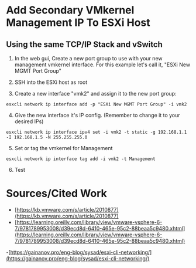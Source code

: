 # Add Secondary VMkernel Management IP To ESXi Host
## Using the same TCP/IP Stack and vSwitch

1. In the web gui, Create a new port group to use with your new management vmkernel interface. For this example let's call it, "ESXi New MGMT Port Group"

2. SSH into the ESXi host as root 

3. Create a new interface "vmk2" and assign it to the new port group:
```
esxcli network ip interface add -p "ESXi New MGMT Port Group" -i vmk2
```
4. Give the new interface it's IP config. (Remember to change it to your desired IPs)  
```
esxcli network ip interface ipv4 set -i vmk2 -t static -g 192.168.1.1 -I 192.168.1.5 -N 255.255.255.0
```
5. Set or tag the vmkernel for Management
```
esxcli network ip interface tag add -i vmk2 -t Management
```
6. Test


# Sources/Cited Work
- [https://kb.vmware.com/s/article/2010877](https://kb.vmware.com/s/article/2010877)
- [https://learning.oreilly.com/library/view/vmware-vsphere-6-7/9781789953008/d39ecd8d-6410-465e-95c2-88beaa5c9480.xhtml](https://learning.oreilly.com/library/view/vmware-vsphere-6-7/9781789953008/d39ecd8d-6410-465e-95c2-88beaa5c9480.xhtml)

-[https://gainanov.pro/eng-blog/sysad/esxi-cli-networking/](https://gainanov.pro/eng-blog/sysad/esxi-cli-networking/)
